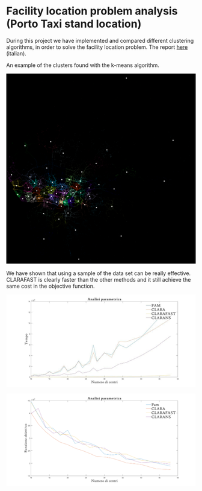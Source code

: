 # Facility location problem analysis (Porto Taxi stand location)

During this project we have implemented and compared different clustering algorithms, in order to solve the facility location problem. The report [here](report_finale.pdf) (italian).

An example of the clusters found with the k-means algorithm.

<p align="center">
  <img src="kmeans.png" title="Clusters">
</p>

We have shown that using a sample of the data set can be really effective. CLARAFAST is clearly faster than the other methods and it still achieve the same cost in the objective function.

![Time](results.jpg "Time spent given the number of centres")

![Obj function](obj_function.png "Function cost over time")
